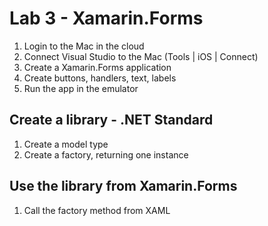 # Lab 3 - Xamarin.Forms

1. Login to the Mac in the cloud
2. Connect Visual Studio to the Mac (Tools | iOS | Connect)
3. Create a Xamarin.Forms application
4. Create buttons, handlers, text, labels
5. Run the app in the emulator

## Create a library - .NET Standard

1. Create a model type
2. Create a factory, returning one instance


## Use the library from Xamarin.Forms

1. Call the factory method from XAML

